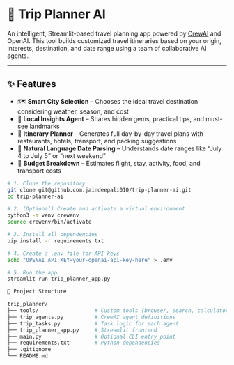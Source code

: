 # 🧳 Trip Planner AI

An intelligent, Streamlit-based travel planning app powered by [CrewAI](https://github.com/joaomdmoura/crewai) and OpenAI. This tool builds customized travel itineraries based on your origin, interests, destination, and date range using a team of collaborative AI agents.

---

## ✨ Features

- 🗺️ **Smart City Selection** – Chooses the ideal travel destination considering weather, season, and cost
- 🧠 **Local Insights Agent** – Shares hidden gems, practical tips, and must-see landmarks
- 🧳 **Itinerary Planner** – Generates full day-by-day travel plans with restaurants, hotels, transport, and packing suggestions
- 💬 **Natural Language Date Parsing** – Understands date ranges like “July 4 to July 5” or “next weekend”
- 💸 **Budget Breakdown** – Estimates flight, stay, activity, food, and transport costs


```bash
# 1. Clone the repository
git clone git@github.com:jaindeepali010/trip-planner-ai.git
cd trip-planner-ai

# 2. (Optional) Create and activate a virtual environment
python3 -m venv crewenv
source crewenv/bin/activate

# 3. Install all dependencies
pip install -r requirements.txt

# 4. Create a .env file for API keys
echo "OPENAI_API_KEY=your-openai-api-key-here" > .env

# 5. Run the app
streamlit run trip_planner_app.py

📁 Project Structure

trip_planner/
├── tools/                  # Custom tools (browser, search, calculator)
├── trip_agents.py          # CrewAI agent definitions
├── trip_tasks.py           # Task logic for each agent
├── trip_planner_app.py     # Streamlit frontend
├── main.py                 # Optional CLI entry point
├── requirements.txt        # Python dependencies
├── .gitignore
└── README.md
